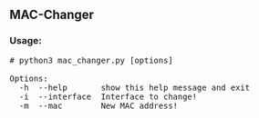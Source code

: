 ## MAC-Changer

### Usage:
<pre>
# python3 mac_changer.py [options]

Options: 
  -h  --help       show this help message and exit
  -i  --interface  Interface to change!
  -m  --mac        New MAC address!
<pre>
